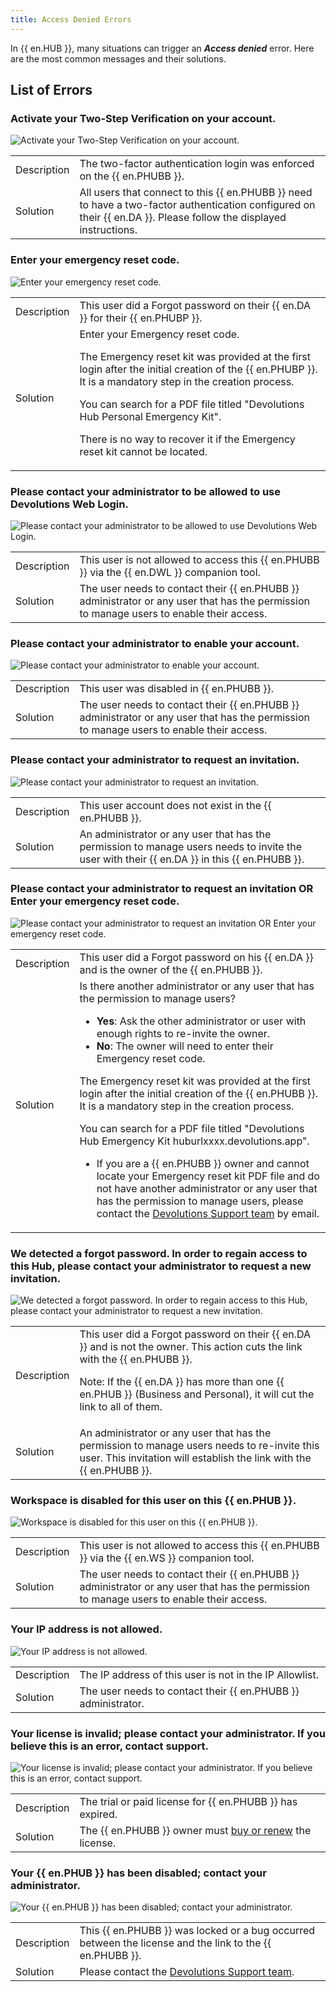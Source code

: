 ```yaml
---
title: Access Denied Errors
---
```

In {{ en.HUB }}, many situations can trigger an ***Access denied*** error. Here are the most common messages and their solutions.

## List of Errors

### Activate your Two-Step Verification on your account.
![Activate your Two-Step Verification on your account.](/img/en/kb/KB4770.png)

<table>
		<td>
Description
		</td>
		<td>
The two-factor authentication login was enforced on the {{ en.PHUBB }}.
		</td>
	</tr>
	<tr>
		<td>
Solution
		</td>
		<td>
All users that connect to this {{ en.PHUBB }} need to have a two-factor authentication configured on their {{ en.DA }}. Please follow the displayed instructions.
		</td>
	</tr>
</table>

### Enter your emergency reset code.
![Enter your emergency reset code.](/img/en/kb/KB4771.png)

<table>
		<td>
Description
		</td>
		<td>
This user did a Forgot password on their {{ en.DA }} for their {{ en.PHUBP }}.
		</td>
	</tr>
	<tr>
		<td>
Solution
		</td>
		<td>
Enter your Emergency reset code.<br>

The Emergency reset kit was provided at the first login after the initial creation of the {{ en.PHUBP }}. It is a mandatory step in the creation process.<br>

You can search for a PDF file titled "Devolutions Hub Personal Emergency Kit".<br>

There is no way to recover it if the Emergency reset kit cannot be located.<br>
		</td>
	</tr>
</table>

### Please contact your administrator to be allowed to use Devolutions Web Login.
![Please contact your administrator to be allowed to use Devolutions Web Login.](/img/en/kb/KB2146.png)

<table>
		<td>
Description
		</td>
		<td>
This user is not allowed to access this {{ en.PHUBB }} via the {{ en.DWL }} companion tool.
		</td>
	</tr>
	<tr>
		<td>
Solution
		</td>
		<td>
The user needs to contact their {{ en.PHUBB }} administrator or any user that has the permission to manage users to enable their access.
		</td>
	</tr>
</table>

### Please contact your administrator to enable your account.
![Please contact your administrator to enable your account.](/img/en/kb/KB4767.png)

<table>
		<td>
Description
		</td>
		<td>
This user was disabled in {{ en.PHUBB }}.
		</td>
	</tr>
	<tr>
		<td>
Solution
		</td>
		<td>
The user needs to contact their {{ en.PHUBB }} administrator or any user that has the permission to manage users to enable their access.
		</td>
	</tr>
</table>

### Please contact your administrator to request an invitation.
![Please contact your administrator to request an invitation.](/img/en/kb/KB4763.png)

<table>
		<td>
Description
		</td>
		<td>
This user account does not exist in the {{ en.PHUBB }}.
		</td>
	</tr>
	<tr>
		<td>
Solution
		</td>
		<td>
An administrator or any user that has the permission to manage users needs to invite the user with their {{ en.DA }} in this {{ en.PHUBB }}.
		</td>
	</tr>
</table>

### Please contact your administrator to request an invitation OR Enter your emergency reset code.
![Please contact your administrator to request an invitation OR Enter your emergency reset code.](/img/en/kb/KB4765.png)

<table>
	<tr>
		<td>
Description
		</td>
		<td>
This user did a Forgot password on his {{ en.DA }} and is the owner of the {{ en.PHUBB }}.
		</td>
	</tr>
	<tr>
		<td>
Solution
		</td>
		<td>
Is there another administrator or any user that has the permission to manage users?<br>

* **Yes**: Ask the other administrator or user with enough rights to re-invite the owner.<br>
* **No**: The owner will need to enter their Emergency reset code.<br>

The Emergency reset kit was provided at the first login after the initial creation of the {{ en.PHUBB }}. It is a mandatory step in the creation process.<br>

You can search for a PDF file titled "Devolutions Hub Emergency Kit huburlxxxx.devolutions.app".<br>
* If you are a {{ en.PHUBB }} owner and cannot locate your Emergency reset kit PDF file and do not have another administrator or any user that has the permission to manage users, please contact the [Devolutions Support team](mailto:service@devolutions.net) by email.<br>
		</td>
	</tr>
</table>

### We detected a forgot password. In order to regain access to this Hub, please contact your administrator to request a new invitation.
![We detected a forgot password. In order to regain access to this Hub, please contact your administrator to request a new invitation.](/img/en/kb/KB4764.png)

<table>
		<td>
Description
		</td>
		<td>
This user did a Forgot password on their {{ en.DA }} and is not the owner. This action cuts the link with the {{ en.PHUBB }}.<br>

Note: If the {{ en.DA }} has more than one {{ en.PHUB }} (Business and Personal), it will cut the link to all of them.
		</td>
	</tr>
	<tr>
		<td>
Solution
		</td>
		<td>
An administrator or any user that has the permission to manage users needs to re-invite this user. This invitation will establish the link with the {{ en.PHUBB }}.
		</td>
	</tr>
</table>

### Workspace is disabled for this user on this {{ en.PHUB }}.
![Workspace is disabled for this user on this {{ en.PHUB }}.](/img/en/kb/KB2209.png)

<table>
		<td>
Description
		</td>
		<td>
This user is not allowed to access this {{ en.PHUBB }} via the {{ en.WS }} companion tool.
		</td>
	</tr>
	<tr>
		<td>
Solution
		</td>
		<td>
The user needs to contact their {{ en.PHUBB }} administrator or any user that has the permission to manage users to enable their access.
		</td>
	</tr>
</table>

### Your IP address is not allowed.
![Your IP address is not allowed.](/img/en/kb/KB4768.png)

<table>
		<td>
Description
		</td>
		<td>
The IP address of this user is not in the IP Allowlist.
		</td>
	</tr>
	<tr>
		<td>
Solution
		</td>
		<td>
The user needs to contact their {{ en.PHUBB }} administrator.
		</td>
	</tr>
</table>

### Your license is invalid; please contact your administrator. If you believe this is an error, contact support.
![Your license is invalid; please contact your administrator. If you believe this is an error, contact support.](/img/en/kb/KB4766.png)

<table>
		<td>
Description
		</td>
		<td>
The trial or paid license for {{ en.PHUBB }} has expired.
		</td>
	</tr>
	<tr>
		<td>
Solution
		</td>
		<td>
The {{ en.PHUBB }} owner must <a href="https://store.devolutions.net/store">buy or renew</a> the license.
		</td>
	</tr>
</table>

### Your {{ en.PHUB }} has been disabled; contact your administrator.
![Your {{ en.PHUB }} has been disabled; contact your administrator.](/img/en/kb/KB4769.png)

<table>
		<td>
Description
		</td>
		<td>
This {{ en.PHUBB }} was locked or a bug occurred between the license and the link to the {{ en.PHUBB }}.
		</td>
	</tr>
	<tr>
		<td>
Solution
		</td>
		<td>
Please contact the <a href="mailto:service@devolutions.net">Devolutions Support team</a>.
		</td>
	</tr>
</table>
